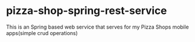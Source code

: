 # pizza-shop-spring-rest-service
This is an Spring based web service that serves for my Pizza Shops mobile apps(simple crud operations)
